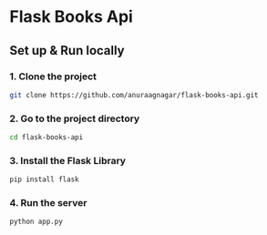 # Flask Books Api 

## Set up & Run locally

### 1. Clone the project

```bash
git clone https://github.com/anuraagnagar/flask-books-api.git
```

### 2. Go to the project directory

```bash
cd flask-books-api
```

### 3. Install the Flask Library

```bash
pip install flask
```

### 4. Run the server

```bash
python app.py
```
